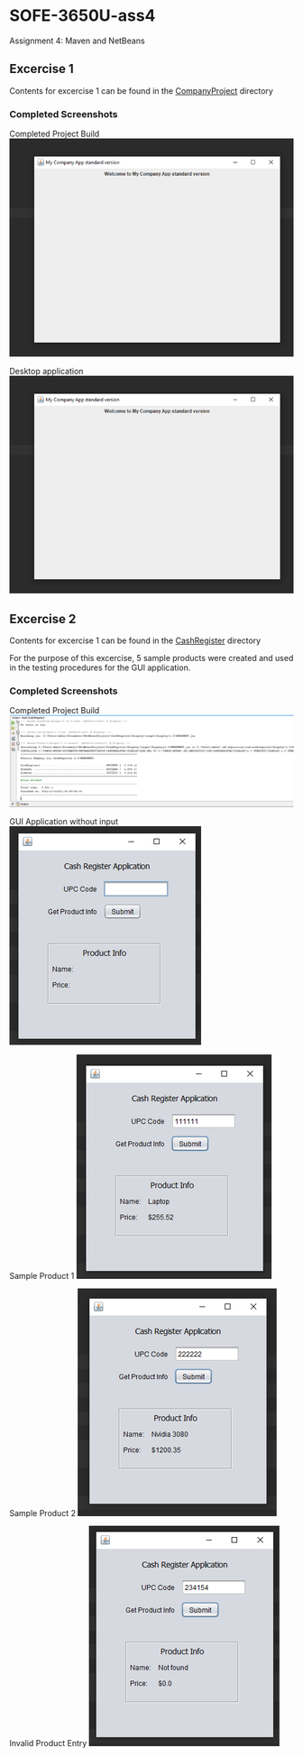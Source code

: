 # SOFE-3650U-ass4
Assignment 4: Maven and NetBeans

## Excercise 1

Contents for excercise 1 can be found in the [CompanyProject](https://github.com/Abbas-Rizvi/SOFE-3650U-ass4/tree/master/CompanyProject) directory

### Completed Screenshots

Completed Project Build
![completed build of project](https://github.com/Abbas-Rizvi/SOFE-3650U-ass4/blob/master/CompanyProject/images/desktop_app_gui.png?raw=true)

Desktop application
![Desktop Application](https://github.com/Abbas-Rizvi/SOFE-3650U-ass4/blob/master/CompanyProject/images/desktop_app_gui.png?raw=true)

## Excercise 2

Contents for excercise 1 can be found in the [CashRegister](https://github.com/Abbas-Rizvi/SOFE-3650U-ass4/tree/master/CompanyProject) directory

For the purpose of this excercise, 5 sample products were created and used in the testing procedures for the GUI application.

### Completed Screenshots

Completed Project Build
![completed build of project](https://github.com/Abbas-Rizvi/SOFE-3650U-ass4/blob/master/CashRegister/images/projectBuiild.png?raw=true)

GUI Application without input
![Desktop Application](https://github.com/Abbas-Rizvi/SOFE-3650U-ass4/blob/master/CashRegister/images/base_application.png?raw=true)

Sample Product 1
![Sample product 1](https://github.com/Abbas-Rizvi/SOFE-3650U-ass4/blob/master/CashRegister/images/sample_product_1.png?raw=true)

Sample Product 2
![Sample product 2](https://github.com/Abbas-Rizvi/SOFE-3650U-ass4/blob/master/CashRegister/images/sample_product_3.png?raw=true)

Invalid Product Entry
![Invalid product](https://github.com/Abbas-Rizvi/SOFE-3650U-ass4/blob/master/CashRegister/images/Invalid_product.png?raw=true)
